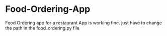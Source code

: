 # Food-Ordering-App
Food Ordering app for a restaurant
App is working fine. just have to change the path in the food_ordering.py file
